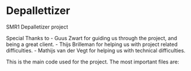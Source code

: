 # Depallettizer
 SMR1 Depalletizer project

 Special Thanks to
    - Guus Zwart for guiding us through the project, and being a great client.
    - Thijs Brilleman for helping us with project related difficulties.
    - Mathijs van der Vegt for helping us with technical difficulties.

 This is the main code used for the project.
 The most important files are:
 [](main.py)
 [](labeldetectie/labels.py)
 [](IntelRealsence/RealSense.py)